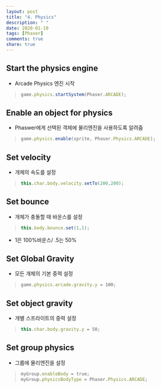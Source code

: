 ```yaml
---
layout: post
title: "4. Physics"
description: " "
date: 2020-01-10
tags: [Phaser]
comments: true
share: true
---
```


## Start the physics engine

- Arcade     Physics 엔진 시작

> ```Javascript
> game.physics.startSystem(Phaser.ARCADE);
> ```

 

## Enable an object for physics

- Phaswer에게 선택된 객체에 물리엔진을 사용하도록 알려줌

> ```Javascript
> game.physics.enable(sprite, Phaser.Physics.ARCADE);
> ```

 

## Set velocity

- 개체의 속도를 설정

> ```Javascript
> this.char.body.velocity.setTo(200,200);
> ```

 

## Set bounce

- 개체가 충돌할 때 바운스를 설정

> ```Javascript
> this.body.bounce.set(1,1);
> ```

- 1은 100%바운스/ .5는 50%

 

## Set Global Gravity

- 모든 개체의 기본 중력 설정

> ```Javascript
> game.physics.arcade.gravity.y = 100;
> ```

 

## Set object gravity

- 개별 스프라이트의 중력 설정

> ```Javascript
> this.char.body.gravity.y = 50;
> ```

 

## Set group physics

- 그룹에 물리엔진을 설정

> ```Javascript
> myGroup.enableBody = true;
> myGroup.physicsBodyType = Phaser.Physics.ARCADE;
> ```